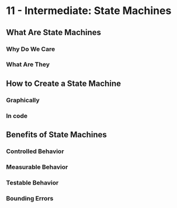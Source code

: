 # 11 - Intermediate: State Machines

## What Are State Machines

### Why Do We Care

### What Are They

## How to Create a State Machine

### Graphically

### In code

## Benefits of State Machines

### Controlled Behavior

### Measurable Behavior

### Testable Behavior

### Bounding Errors
